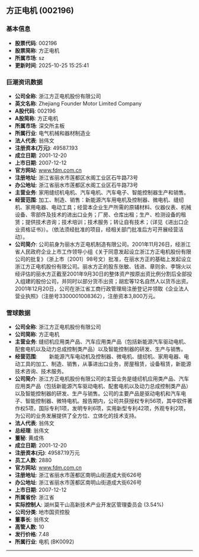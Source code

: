 ## 方正电机 (002196)

### 基本信息

- **股票代码**: 002196
- **股票简称**: 方正电机
- **所属市场**: sz
- **更新时间**: 2025-10-25 15:25:41

### 巨潮资讯数据

- **公司全称**: 浙江方正电机股份有限公司
- **英文名称**: Zhejiang Founder Motor Limited Company
- **A股代码**: 002196
- **A股简称**: 方正电机
- **所属市场**: 深交所主板
- **所属行业**: 电气机械和器材制造业
- **法人代表**: 翁伟文
- **注册资本(万元)**: 49587.193
- **成立日期**: 2001-12-20
- **上市日期**: 2007-12-12
- **官方网站**: www.fdm.com.cn
- **注册地址**: 浙江省丽水市莲都区水阁工业区石牛路73号
- **办公地址**: 浙江省丽水市莲都区水阁工业区石牛路73号
- **主营业务**: 家用缝纫机电机、汽车电机、汽车电子、智能控制器生产和销售。
- **经营范围**: 加工、制造、销售：新能源汽车用电机及控制器、微电机、缝纫机、家用电器、电动工具；经营本企业生产所需的原辅材料、仪器仪表、机械设备、零部件及技术的进出口业务；厂房、仓库出租；生产、检测设备的租赁；提供技术咨询；技术培训；技术服务；转让自有技术；（详见《进出口企业资格证书》）。（依法须经批准的项目，经相关部门批准后方可开展经营活动）。
- **公司简介**: 公司前身为丽水方正电机制造有限公司。2001年11月26日，经浙江省人民政府企业上市工作领导小组《关于同意发起设立浙江方正电机股份有限公司的批复》（浙上市〔2001〕98号文）批准，在丽水方正的基础上发起设立浙江方正电机股份有限公司。丽水方正的股东张敏、钱进、章则余、李锦火以经评估的丽水方正截至2001年9月30日的整体资产按原出资比例分割后全部投入组建的股份公司，并同时以部分货币出资；胡宏等12名自然人以货币出资。2001年12月20日，公司在浙江省工商行政管理局注册登记并领取《企业法人营业执照》（注册号3300001008362），注册资本3,800万元。

### 雪球数据

- **公司全称**: 浙江方正电机股份有限公司
- **公司简称**: 方正电机
- **主营业务**: 缝纫机应用类产品、汽车应用类产品（包括新能源汽车驱动电机、配套电机以及动力总成控制类产品）以及智能控制器的研发、生产与销售。
- **经营范围**: 　　新能源汽车电动机及控制器、微电机、缝纫机、家用电器、电动工具的加工、制造、销售，从事进出口业务，房屋租赁，设备租赁，新能源技术咨询、技术服务。
- **公司简介**: 浙江方正电机股份有限公司的主营业务是缝纫机应用类产品、汽车应用类产品（包括新能源汽车驱动电机、配套电机以及动力总成控制类产品）以及智能控制器的研发、生产与销售。公司的主要产品是驱动电机和汽车电子、智能控制器、微特电机。报告期内，公司共获授权专利56项，其中软件著作权5项，国际专利1项，发明专利6项，实用新型专利42项，外观专利2项，为公司的业务发展提供了全方位、立体化的技术支持。
- **法人代表**: 翁伟文
- **总经理**: 翁伟文
- **董秘**: 黄成伟
- **成立日期**: 2001-12-20
- **注册资本(元)**: 49587.19万元
- **员工人数**: 2880
- **官方网站**: www.fdm.com.cn
- **注册地址**: 浙江省丽水市莲都区南明山街道成大街626号
- **办公地址**: 浙江省丽水市莲都区南明山街道成大街626号
- **上市日期**: 2007-12-12
- **所属省份**: 浙江省
- **实际控制人**: 湖州莫干山高新技术产业开发区管理委员会 (3.54%)
- **公司分类**: 地市国资控股
- **董事长**: 翁伟文
- **高管人数**: 10
- **发行价格**: 7.48
- **所属行业**: 电机 (BK0092)

---